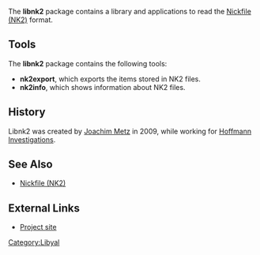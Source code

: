 The **libnk2** package contains a library and applications to read the
[Nickfile (NK2)](Nickfile_(NK2) "wikilink") format.

## Tools

The **libnk2** package contains the following tools:

- **nk2export**, which exports the items stored in NK2 files.
- **nk2info**, which shows information about NK2 files.

## History

Libnk2 was created by [Joachim Metz](Joachim_Metz "wikilink") in 2009,
while working for [Hoffmann Investigations](http://en.hoffmannbv.nl/).

## See Also

- [Nickfile (NK2)](Nickfile_(NK2) "wikilink")

## External Links

- [Project site](https://github.com/libyal/libnk2/)

[Category:Libyal](Category:Libyal "wikilink")
